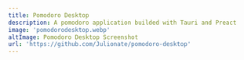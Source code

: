 ```yaml
---
title: Pomodoro Desktop
description: A pomodoro application builded with Tauri and Preact
image: 'pomodorodesktop.webp'
altImage: Pomodoro Desktop Screenshot
url: 'https://github.com/Julionate/pomodoro-desktop'
---
```

